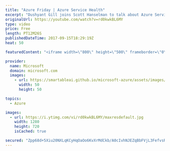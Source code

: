 ```yaml
---
title: "Azure Friday | Azure Service Health"
excerpt: "Dushyant Gill joins Scott Hanselman to talk about Azure Service Health. When issues in Azure services affect your business-critical resources, Azure Service Health notifies you and your teams, helps you understand the impacts of the issue, and keeps you updated as the issue is resolved. It also helps"
originalUrl: https://youtube.com/watch?v=rd0kwkBL6MY
type: video
price: Free
length: PT12M26S
publishedDateTime: 2017-09-15T18:29:19Z
heat: 50

featuredContent: "<iframe width=\"800\" height=\"500\" frameborder=\"0\" src=\"https://www.youtube.com/embed/rd0kwkBL6MY\" allow=\"accelerometer; autoplay; encrypted-media; gyroscope; picture-in-picture\" allowfullscreen></iframe>"

provider:
  name: Microsoft
  domain: microsoft.com
  images:
    - url: https://smartableai.github.io/microsoft-azure/assets/images/organizations/microsoft.com-50x50.jpg
      width: 50
      height: 50

topics:
  - Azure

images:
  - url: https://i.ytimg.com/vi/rd0kwkBL6MY/maxresdefault.jpg
    width: 1280
    height: 720
    isCached: true

secured: "Zpp68d+5Xiu20NXLqKCyHqOaOo6KvXrMdCkb/A0cIvhNJEZqBbFVjL3FefvsR+PZtOuKUbwM+TQ9/kuaTEsDAyWkkFqvmjc6XjSWlFcBH750Me5VerSn3qyYrWOxbGm2qMj8agBpWwve+/TsPJ2oqJ+69s1ykkbSR3ygyajsnoWgVidG66tkv7CIdzLDcdMcbYBNGIJbQo7+uDKO4mG3iWJxUNJMikiM5iPhWsIBzDQnTcJqiocwhUbuci4uuv5rA/TlX4euwGCE+nZcgORWorgmp9KMisqckIFZAKJBKljxdo5hPnJktN+a6oxIWT2lZbLCGYHTULHDpepj8fAacDywS7xn3z4WVHWzYZ8nCmyz9gGujPsoHUGufFEVjgUI8m0ZrUEE3ssgMpMkhzIlhjR3k6BMryuVZe2QuquLiJM=;4hsxcOD5/kfXgM2rjp/XaQ=="
---
```


